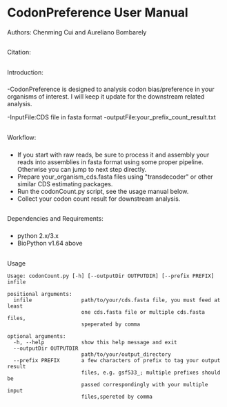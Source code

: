 # CodonPreference User Manual 
####
Authors: Chenming Cui and Aureliano Bombarely
##

##
Citation: 
## 
Introduction:
###
-CodonPreference is designed to analysis codon bias/preference in your organisms of interest.
I will keep it update for the downstream related analysis.

-InputFile:CDS file in fasta format
-outputFile:your_prefix_count_result.txt
##
Workflow:
###
- If you start with raw reads, be sure to process it and assembly your reads into assemblies in fasta format using 
  some proper pipeline. Otherwise you can jump to next step directly.   
- Prepare your_organism_cds.fasta files using "transdecoder" or other similar CDS estimating packages.
- Run the codonCount.py script, see the usage manual below.
- Collect your codon count result for downstream analysis.
##
Dependencies and Requirements:
###
- python 2.x/3.x
- BioPython v1.64 above
##
Usage
```
Usage: codonCount.py [-h] [--outputDir OUTPUTDIR] [--prefix PREFIX] infile

positional arguments:
  infile                path/to/your/cds.fasta file, you must feed at least
                        one cds.fasta file or multiple cds.fasta files,
                        speperated by comma

optional arguments:
  -h, --help            show this help message and exit
  --outputDir OUTPUTDIR
                        path/to/your/output_directory
  --prefix PREFIX       a few characters of prefix to tag your output result
                        files, e.g. gsf533_; multiple prefixes should be
                        passed correspondingly with your multiple input
                        files,spereted by comma

```
